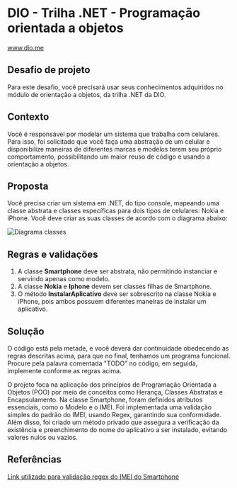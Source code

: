 # DIO - Trilha .NET - Programação orientada a objetos
www.dio.me

## Desafio de projeto
Para este desafio, você precisará usar seus conhecimentos adquiridos no módulo de orientação a objetos, da trilha .NET da DIO.

## Contexto
Você é responsável por modelar um sistema que trabalha com celulares. Para isso, foi solicitado que você faça uma abstração de um celular e disponibilize maneiras de diferentes marcas e modelos terem seu próprio comportamento, possibilitando um maior reuso de código e usando a orientação a objetos.

## Proposta
Você precisa criar um sistema em .NET, do tipo console, mapeando uma classe abstrata e classes específicas para dois tipos de celulares: Nokia e iPhone. 
Você deve criar as suas classes de acordo com o diagrama abaixo:

![Diagrama classes](Imagens/diagrama.png)

## Regras e validações
1. A classe **Smartphone** deve ser abstrata, não permitindo instanciar e servindo apenas como modelo.
2. A classe **Nokia** e **Iphone** devem ser classes filhas de Smartphone.
3. O método **InstalarAplicativo** deve ser sobrescrito na classe Nokia e iPhone, pois ambos possuem diferentes maneiras de instalar um aplicativo.

## Solução
O código está pela metade, e você deverá dar continuidade obedecendo as regras descritas acima, para que no final, tenhamos um programa funcional. Procure pela palavra comentada "TODO" no código, em seguida, implemente conforme as regras acima.

O projeto foca na aplicação dos princípios de Programação Orientada a Objetos (POO) por meio de conceitos como Herança, Classes Abstratas e Encapsulamento. Na classe Smartphone, foram definidos atributos essenciais, como o Modelo e o IMEI. Foi implementada uma validação simples do padrão do IMEI, usando Regex, garantindo sua conformidade. Além disso, foi criado um método privado que assegura a verificação da existência e preenchimento do nome do aplicativo a ser instalado, evitando valores nulos ou vazios.

## Referências
[Link utilizado para validação regex do IMEI do Smartphone](https://www.gov.br/anatel/pt-br/assuntos/celular-legal/imei#:~:text=Cada%20celular%20tem%20um%20número,-00-000000-0.)